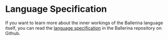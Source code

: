 # Language Specification

If you want to learn more about the inner workings of the Ballerina language itself, you can read the [language specification](https://github.com/ballerinalang/ballerina/blob/master/docs/specification/README.md) in the Ballerina repository on Github. 
